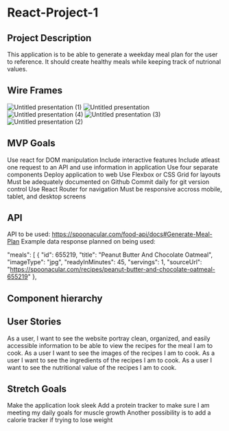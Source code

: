 # React-Project-1

## Project Description
This application is to be able to generate a weekday meal plan for the user to reference. It should create healthy meals while keeping track of nutrional values.
## Wire Frames

![Untitled presentation (1)](https://user-images.githubusercontent.com/18333562/179317403-ef084c71-6ed1-49d2-9ced-d89a1cadece6.png)
![Untitled presentation](https://user-images.githubusercontent.com/18333562/179317404-36cd4609-cf3f-44e0-a62a-9069b2d38dbc.png)
![Untitled presentation (4)](https://user-images.githubusercontent.com/18333562/179317405-9e557fad-c9fe-4c69-a447-4b5f5429d641.png)
![Untitled presentation (3)](https://user-images.githubusercontent.com/18333562/179317406-9344b367-0031-44c8-8473-eaf8d2b2d61d.png)
![Untitled presentation (2)](https://user-images.githubusercontent.com/18333562/179317408-429c9551-c646-47b8-9819-8eb7a77f8c88.png)



## MVP Goals
Use react for DOM manipulation
Include interactive features
Include atleast one request to an API and use information in application
Use four separate components
Deploy application to web
Use Flexbox or CSS Grid for layouts
Must be adequately documented on Github
Commit daily for git version control
Use React Router for navigation
Must be responsive accross mobile, tablet, and desktop screens

## API 
API to be used: https://spoonacular.com/food-api/docs#Generate-Meal-Plan
Example data response planned on being used:

"meals": [
        {
            "id": 655219,
            "title": "Peanut Butter And Chocolate Oatmeal",
            "imageType": "jpg",
            "readyInMinutes": 45,
            "servings": 1,
            "sourceUrl": "https://spoonacular.com/recipes/peanut-butter-and-chocolate-oatmeal-655219"
        },

## Component hierarchy


## User Stories
As a user, I want to see the website portray clean, organized, and easily accessible information to be able to view the recipes for the meal I am to cook.
As a user I want to see the images of the recipes I am to cook.
As a user I want to see the ingredients of the recipes I am to cook. 
As a user I want to see the nutritional value of the recipes I am to cook. 

## Stretch Goals
Make the application look sleek
Add a protein tracker to make sure I am meeting my daily goals for muscle growth
Another possibility is to add a calorie tracker if trying to lose weight
